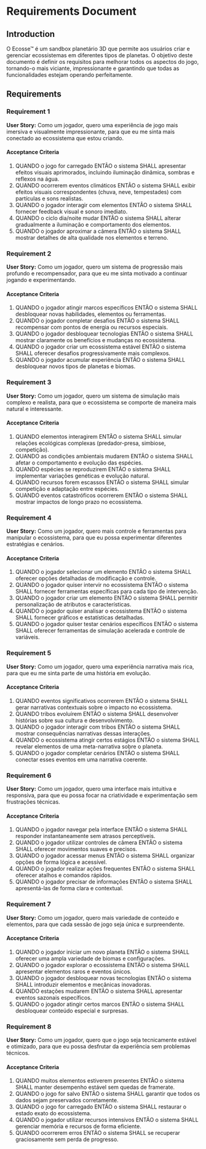 # Requirements Document

## Introduction

O Ecosse™ é um sandbox planetário 3D que permite aos usuários criar e gerenciar ecossistemas em diferentes tipos de planetas. O objetivo deste documento é definir os requisitos para melhorar todos os aspectos do jogo, tornando-o mais viciante, impressionante e garantindo que todas as funcionalidades estejam operando perfeitamente.

## Requirements

### Requirement 1

**User Story:** Como um jogador, quero uma experiência de jogo mais imersiva e visualmente impressionante, para que eu me sinta mais conectado ao ecossistema que estou criando.

#### Acceptance Criteria

1. QUANDO o jogo for carregado ENTÃO o sistema SHALL apresentar efeitos visuais aprimorados, incluindo iluminação dinâmica, sombras e reflexos na água.
2. QUANDO ocorrerem eventos climáticos ENTÃO o sistema SHALL exibir efeitos visuais correspondentes (chuva, neve, tempestades) com partículas e sons realistas.
3. QUANDO o jogador interagir com elementos ENTÃO o sistema SHALL fornecer feedback visual e sonoro imediato.
4. QUANDO o ciclo dia/noite mudar ENTÃO o sistema SHALL alterar gradualmente a iluminação e comportamento dos elementos.
5. QUANDO o jogador aproximar a câmera ENTÃO o sistema SHALL mostrar detalhes de alta qualidade nos elementos e terreno.

### Requirement 2

**User Story:** Como um jogador, quero um sistema de progressão mais profundo e recompensador, para que eu me sinta motivado a continuar jogando e experimentando.

#### Acceptance Criteria

1. QUANDO o jogador atingir marcos específicos ENTÃO o sistema SHALL desbloquear novas habilidades, elementos ou ferramentas.
2. QUANDO o jogador completar desafios ENTÃO o sistema SHALL recompensar com pontos de energia ou recursos especiais.
3. QUANDO o jogador desbloquear tecnologias ENTÃO o sistema SHALL mostrar claramente os benefícios e mudanças no ecossistema.
4. QUANDO o jogador criar um ecossistema estável ENTÃO o sistema SHALL oferecer desafios progressivamente mais complexos.
5. QUANDO o jogador acumular experiência ENTÃO o sistema SHALL desbloquear novos tipos de planetas e biomas.

### Requirement 3

**User Story:** Como um jogador, quero um sistema de simulação mais complexo e realista, para que o ecossistema se comporte de maneira mais natural e interessante.

#### Acceptance Criteria

1. QUANDO elementos interagirem ENTÃO o sistema SHALL simular relações ecológicas complexas (predador-presa, simbiose, competição).
2. QUANDO as condições ambientais mudarem ENTÃO o sistema SHALL afetar o comportamento e evolução das espécies.
3. QUANDO espécies se reproduzirem ENTÃO o sistema SHALL implementar variações genéticas e evolução natural.
4. QUANDO recursos forem escassos ENTÃO o sistema SHALL simular competição e adaptação entre espécies.
5. QUANDO eventos catastróficos ocorrerem ENTÃO o sistema SHALL mostrar impactos de longo prazo no ecossistema.

### Requirement 4

**User Story:** Como um jogador, quero mais controle e ferramentas para manipular o ecossistema, para que eu possa experimentar diferentes estratégias e cenários.

#### Acceptance Criteria

1. QUANDO o jogador selecionar um elemento ENTÃO o sistema SHALL oferecer opções detalhadas de modificação e controle.
2. QUANDO o jogador quiser intervir no ecossistema ENTÃO o sistema SHALL fornecer ferramentas específicas para cada tipo de intervenção.
3. QUANDO o jogador criar um elemento ENTÃO o sistema SHALL permitir personalização de atributos e características.
4. QUANDO o jogador quiser analisar o ecossistema ENTÃO o sistema SHALL fornecer gráficos e estatísticas detalhadas.
5. QUANDO o jogador quiser testar cenários específicos ENTÃO o sistema SHALL oferecer ferramentas de simulação acelerada e controle de variáveis.

### Requirement 5

**User Story:** Como um jogador, quero uma experiência narrativa mais rica, para que eu me sinta parte de uma história em evolução.

#### Acceptance Criteria

1. QUANDO eventos significativos ocorrerem ENTÃO o sistema SHALL gerar narrativas contextuais sobre o impacto no ecossistema.
2. QUANDO tribos evoluírem ENTÃO o sistema SHALL desenvolver histórias sobre sua cultura e desenvolvimento.
3. QUANDO o jogador interagir com tribos ENTÃO o sistema SHALL mostrar consequências narrativas dessas interações.
4. QUANDO o ecossistema atingir certos estágios ENTÃO o sistema SHALL revelar elementos de uma meta-narrativa sobre o planeta.
5. QUANDO o jogador completar cenários ENTÃO o sistema SHALL conectar esses eventos em uma narrativa coerente.

### Requirement 6

**User Story:** Como um jogador, quero uma interface mais intuitiva e responsiva, para que eu possa focar na criatividade e experimentação sem frustrações técnicas.

#### Acceptance Criteria

1. QUANDO o jogador navegar pela interface ENTÃO o sistema SHALL responder instantaneamente sem atrasos perceptíveis.
2. QUANDO o jogador utilizar controles de câmera ENTÃO o sistema SHALL oferecer movimentos suaves e precisos.
3. QUANDO o jogador acessar menus ENTÃO o sistema SHALL organizar opções de forma lógica e acessível.
4. QUANDO o jogador realizar ações frequentes ENTÃO o sistema SHALL oferecer atalhos e comandos rápidos.
5. QUANDO o jogador precisar de informações ENTÃO o sistema SHALL apresentá-las de forma clara e contextual.

### Requirement 7

**User Story:** Como um jogador, quero mais variedade de conteúdo e elementos, para que cada sessão de jogo seja única e surpreendente.

#### Acceptance Criteria

1. QUANDO o jogador iniciar um novo planeta ENTÃO o sistema SHALL oferecer uma ampla variedade de biomas e configurações.
2. QUANDO o jogador explorar o ecossistema ENTÃO o sistema SHALL apresentar elementos raros e eventos únicos.
3. QUANDO o jogador desbloquear novas tecnologias ENTÃO o sistema SHALL introduzir elementos e mecânicas inovadoras.
4. QUANDO estações mudarem ENTÃO o sistema SHALL apresentar eventos sazonais específicos.
5. QUANDO o jogador atingir certos marcos ENTÃO o sistema SHALL desbloquear conteúdo especial e surpresas.

### Requirement 8

**User Story:** Como um jogador, quero que o jogo seja tecnicamente estável e otimizado, para que eu possa desfrutar da experiência sem problemas técnicos.

#### Acceptance Criteria

1. QUANDO muitos elementos estiverem presentes ENTÃO o sistema SHALL manter desempenho estável sem quedas de framerate.
2. QUANDO o jogo for salvo ENTÃO o sistema SHALL garantir que todos os dados sejam preservados corretamente.
3. QUANDO o jogo for carregado ENTÃO o sistema SHALL restaurar o estado exato do ecossistema.
4. QUANDO o jogador utilizar recursos intensivos ENTÃO o sistema SHALL gerenciar memória e recursos de forma eficiente.
5. QUANDO ocorrerem erros ENTÃO o sistema SHALL se recuperar graciosamente sem perda de progresso.